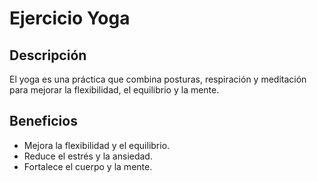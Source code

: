 # Ejercicio Yoga

## Descripción
El yoga es una práctica que combina posturas, respiración y meditación para mejorar la flexibilidad, el equilibrio y la mente.

## Beneficios
- Mejora la flexibilidad y el equilibrio.
- Reduce el estrés y la ansiedad.
- Fortalece el cuerpo y la mente.
